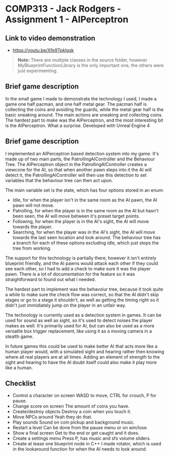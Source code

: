 # COMP313 - Jack Rodgers - Assignment 1 - AIPerceptron

## Link to video demonstration
- https://youtu.be/Xfe9Tpklgsk

> **Note:** There are multiple classes in the source folder, however
> MyBlueprintFunctionLibrary is the only important one, the others 
> were just experimenting.

## Brief game description

In the small game I made to demonstrate the technology I used, I made a game one half pacman, and one half metal gear.
The pacman half is collecting the coins and avoiding the guards, while the metal gear half is the basic sneaking around.
The main actions are sneaking and collecting coins. The hardest part to make was the AIPerceptron, and the most interesting bit is the AIPerceptron. What a surprise.
Developed with Unreal Engine 4

## Brief game description

I implemented an AIPerceptron based detection system into my game. It's made up of two main parts, the PatrollingAIController and the Behaviour Tree.
The AIPerceptron object in the PatrollingAIController creates a viewcone for the AI, so that when another pawn steps into it the AI will detect it, the PatrollingAIController will then use this detection to set variables that the behaviour tree can then act upon.

The main variable set is the state, which has four options stored in an enum:
- Idle, for when the player isn't in the same room as the AI pawn, the AI pawn will not move.
- Patrolling, for when the player is in the same room as the AI but hasn't been seen, the AI will move between it's preset target points.
- Following, for when the player is in the AI's sight, the AI will move towards the player.
- Searching, for when the player was in the AI's sight, the AI will move towards the last seen location and look around.
The behaviour tree has a branch for each of these options excluding idle, which just stops the tree from working.

The support for this technology is partially there, however it isn't entirely blueprint friendly, and the AI pawns would attack each other if they could see each other, so I had to add a check to make sure it was the player pawn. There is a lot of documentation for the feature so it was straightforward to found out what I needed.

The hardest part to implement was the behavoiur tree, because it took quite a while to make sure the check flow was correct, so that the AI didn't skip stages or go to a stage it shouldn't, as well as getting the timing right so it didn't just immidiately jump on the player in an unfair way.

The technology is currently used as a detection system in games. It can be used for sound as well as sight, so it's used to detect noises the player makes as well. It's primarily used for AI, but can also be used as a more versatile box trigger replacement, like using it as a moving camera in a stealth game.

In future games this could be used to make better AI that acts more like a human player would, with a simulated sight and hearing rather then knowing where all real players are at all times. Adding an element of strength to the sight and hearing to have the AI doubt itself could also make it play more like a human.

## Checklist
- Control a character on screen
WASD to move, CTRL for crouch, P for pause.
- Change score on screen
The amount of coins you have.
- Create/destroy objects
Destroy a coin when you touch it.
- Move NPCs around
Yeah they do that.
- Play sounds
Sound on coin pickup and background music.
- Restart a level
Can be done from the pause menu or on win/lose.
- Show a final screen
Get to the end or get caught and it does.
- Create a settings menu
Press P, has music and sfx volume sliders.
- Create at lease one blueprint node in C++
I made rotator, which is used in the lookaround function for when the AI needs to look around.
